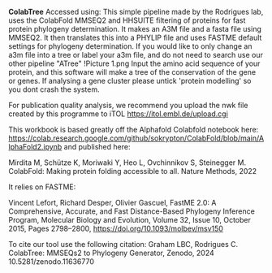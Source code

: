 **ColabTree**
Accessed using: This simple pipeline made by the Rodrigues lab, uses the ColabFold MMSEQ2 and HHSUITE filtering of proteins for fast protein phylogeny determination. It makes an A3M file and a fasta file using MMSEQ2. It then translates this into a PHYLIP file and uses FASTME default settings for phylogeny determination. If you would like to only change an a3m file into a tree or label your a3m file, and do not need to search use our other pipeline "ATree" !Picture 1.png Input the amino acid sequence of your protein, and this software will make a tree of the conservation of the gene or genes. If analysing a gene cluster please untick 'protein modelling' so you dont crash the system.

For publication quality analysis, we recommend you upload the nwk file created by this programme to iTOL https://itol.embl.de/upload.cgi

This workbook is based greatly off the Alphafold Colabfold notebook here: https://colab.research.google.com/github/sokrypton/ColabFold/blob/main/AlphaFold2.ipynb and published here:

Mirdita M, Schütze K, Moriwaki Y, Heo L, Ovchinnikov S, Steinegger M. ColabFold: Making protein folding accessible to all. Nature Methods, 2022

It relies on FASTME:

Vincent Lefort, Richard Desper, Olivier Gascuel, FastME 2.0: A Comprehensive, Accurate, and Fast Distance-Based Phylogeny Inference Program, Molecular Biology and Evolution, Volume 32, Issue 10, October 2015, Pages 2798–2800, https://doi.org/10.1093/molbev/msv150

To cite our tool use the following citation: Graham LBC, Rodrigues C. ColabTree: MMSEQs2 to Phylogeny Generator, Zenodo, 2024 10.5281/zenodo.11636770 
